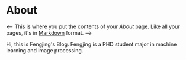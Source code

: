 # About
<--
This is where you put the contents of your *About* page. Like all your pages, it's in [Markdown](https://guides.github.com/features/mastering-markdown/) format.
-->

Hi, this is Fengjing's Blog.
Fengjing is a PHD student major in machine learning and image processing.
